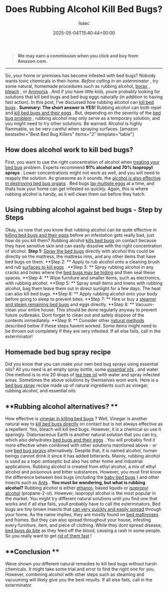 ﻿---
author: Isaac
layout: post
title: Does Rubbing Alcohol Kill Bed Bugs?
date: '2025-05-04T15:40:44+00:00'
categories:
- Bed Bugs
- Guide
tags: []
slug: /does-rubbing-alcohol-kill-bed-bugs/
lastmod: 2025-05-07T12:21:26+03:00
---
> **We may earn a commission when you click and buy from Amazon.com.**
>

---
So, your home or premises has become infested with bed bugs? Nobody wants toxic chemicals in their home.
*Before calling in an exterminator*
, try some natural, homemade procedures such as rubbing alcohol,
[borax](https://pestpolicy.com/borax-flea-killer/)
,
[bleach](https://pestpolicy.com/does-bleach-kill-bed-bugs/)
, or
[Ammonia](https://pestpolicy.com/does-ammonia-kill-bed-bugs/)
.
And if you have little kids, youre probably looking for solutions that kill bed bugs and bed bug eggs naturally (in addition to having fast action). In this post, I've discussed how rubbing alcohol can
[kill bed bugs](https://pestpolicy.com/does-lysol-kill-bed-bugs/)
.
**Summary: The short answer is YES!**
Rubbing alcohol can both repel and
[kill bed bugs and their eggs](https://books.google.com.au/books?id=-fE2CgAAQBAJ&pg=PT5&dq=using+rubbing+alcohol+to+kill+bed+bugs&hl=en&sa=X&ved=0ahUKEwiusfHK6t3WAhVDw7wKHYzyCtwQ6AEILTAB#v=onepage&q=bed%20bug&f=false)
.
But, depending on the severity of the
[bed bug problem](https://pestpolicy.com/what-does-bed-bug-poop-look-like/)
, rubbing alcohol may only serve as a temporary solution, and you might need to try other solutions. Be warned: Alcohol is highly flammable, so be very careful when spraying surfaces.
[amazon bestseller="Best Bed Bug Killers" items="2" template="table"]
## **How does alcohol work to kill bed bugs?**
First, you want to use the right concentration of alcohol when
[treating your bed bug](https://pestpolicy.com/how-to-get-rid-of-bed-bugs-fast/)
problem. Experts recommend
**91% alcohol and 70% Isopropyl sprays**
. Lower concentrations might not work as well, and you will need to reapply the solution.
As gruesome as it sounds, the
[alcohol is also effective in destroying bed bug organs](https://books.google.com.au/books?id=xrxSr9S_H3oC&pg=PT19&dq=bed+bugs+alcohol&hl=en&sa=X&redir_esc=y#v=onepage&q=earth&f=false)
.
Bed bugs
[lay multiple eggs](https://pestpolicy.com/are-bed-bug-eggs-hard-or-soft/)
at a time, and thats how your home can get infested so quickly. Again, this is where rubbing alcohol is handy, as it will clean them out before they hatch.
## **Using rubbing alcohol against bed bugs - Step by Steps**
Okay, so now that you know that rubbing alcohol can be quite effective in
[killing bed bugs and their eggs](https://pestpolicy.com/how-to-kill-bed-bug-eggs/)
before an infestation gets really bad, just how do you kill them?
Rubbing alcohol
[kills bed bugs](https://pestpolicy.com/does-diatomaceous-earth-kill-bed-bugs/)
on contact because they have sensitive skin and can easily dissolve with the right concentration of alcohol.
**Step 1:**
[Spray the bed bugs](https://pestpolicy.com/best-bed-bug-spray/)
directly with alcohol  this could be directly on the mattress, the mattress rims, and any other items that have bed bugs on them.
**Step 2: **
Apply to rub alcohol onto a cleaning brush and rub
[surfaces to kill eggs](https://pestpolicy.com/does-the-dryer-kill-fleas/)
.
**Step 3: **
Spray rubbing alcohol in any cracks and holes where the
[bed bugs may be hiding](https://pestpolicy.com/where-do-bed-bugs-hide/)
and then seal these spaces.
**Step 4: **
Wipe furniture and smaller items, such as electronics, with rubbing alcohol.
**Step 5: **
Spray small items and linens with rubbing alcohol, bag them leave them out in direct sunlight for a few days. The heat can also kill bed bugs.
**Step 6: **
Apply rubbing alcohol onto your body before going to sleep to prevent bites.
**Step 7: **
Hire or buy a
[steamer and steam remaining bed bugs](https://pestpolicy.com/best-bed-bug-steamer/)
and eggs directly.
**Step 8: **
Vacuum-clean your entire house. This should be done regularly anyway to prevent future outbreaks. Dont forget to clean out and safely dispose of the contents immediately.
**Step 9: **
Consider other
[natural methods](https://pestpolicy.com/top-7-natural-termite-control-can-easily/)
described below if these steps havent worked. Some items might need to be thrown out completely if they are very infested. If all else fails, call in the exterminator!
## **Homemade bed bug spray recipe**
Did you know that you can make your own bed bug sprays using essential oils? All you need is an empty spray bottle, some
[essential oils](https://pestpolicy.com/essential-oils-for-bed-bugs/)
, and water.
One method is to mix 20 drops of
[tea tree oil](https://pestpolicy.com/tea-tree-oil-for-bed-bugs/)
with water and spray infected areas. Sometimes the above solutions by themselves wont work.
Here is a
[bed bug spray](https://pestpolicy.com/bedlam-plus-bed-bug-spray-review/)
recipe made up of natural ingredients such as vinegar, rubbing alcohol, and essential oils.
## **Rubbing alcohol alternatives? **
How effective is
[vinegar in killing bed bugs](https://pestpolicy.com/does-vinegar-kill-bed-bugs/)
? Well, Vinegar is another natural way to
[kill bed bugs directly](https://pestpolicy.com/do-ants-kill-bed-bugs/)
on contact but is not always effective as a repellent. Yes, bleach will kill bed bugs. However, it is a chemical so use it sparingly.
Diatomaceous Earth is another natural solution that you can try, which also dehydrates
[bed bugs and their eggs](https://pestpolicy.com/bed-bug-eggs/)
. You will probably find it more effective when combined with other solutions mentioned above - or use
[bed bug sprays](https://pestpolicy.com/best-bed-bug-spray/)
alternatively.
Despite that, it is named alcohol, human beings cannot drink it since it has added bitterants.
Mainly, rubbing alcohol is used as a topic antiseptic but also has other home and industrial applications. Rubbing alcohol is created from ethyl alcohol, a mix of ethyl alcohol and poisonous and bitter substances.
However, you must first know the difference between bed bugs (including the
[baby bed bugs](https://pestpolicy.com/baby-bed-bugs/)
) and other insects such as
[Ants](https://pestpolicy.com/bed-bugs-vs-ants/)
.
**You must be wondering, but what is rubbing alcohol?**
Rubbing alcohol is either
[ethanol-](https://en.wikipedia.org/wiki/Ethanol)
based liquids or
[isopropyl alcohol](https://en.wikipedia.org/wiki/Isopropyl_alcohol)
(propane-2-ol).
However, isopropyl alcohol is the most popular in the market. You might try different natural solutions until you find one that works  and if all else fails, youll probably have to call the exterminators.
Bed bugs are tiny brown insects that
[can very quickly and easily spread](https://pestpolicy.com/do-bed-bugs-jump/)
through your home. As the name implies, they are mostly found on
[bed mattresses](https://pestpolicy.com/best-bed-bug-mattress-encasements/)
and frames. But they can also spread throughout your house, infesting every furniture, item, and piece of clothing. While they dont spread disease,
[bed bugs do bite](https://pestpolicy.com/pictures-of-bed-bug-bites/)
as they feed off the blood, causing a rash in some people. So you really want to get
[rid of them fast](https://pestpolicy.com/how-to-get-rid-of-ground-bees/)
!
## **Conclusion **
Weve shown you different natural remedies to kill bed bugs without harsh chemicals. It might take some trial and error to find the right one for you.
However, combining alcohol with other steps such as steaming and vacuuming will likely give you the best results. If all else fails, call in the exterminator.